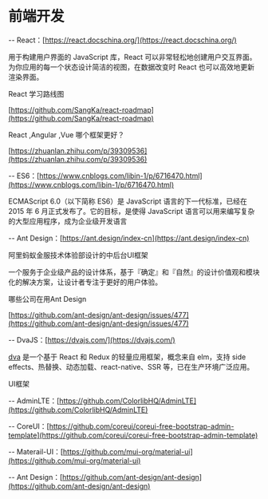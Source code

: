 # 前端开发

-- React：[https://react.docschina.org/](https://react.docschina.org/)

用于构建用户界面的 JavaScript 库，React 可以非常轻松地创建用户交互界面。为你应用的每一个状态设计简洁的视图，在数据改变时 React 也可以高效地更新渲染界面。

React 学习路线图

[https://github.com/SangKa/react-roadmap](https://github.com/SangKa/react-roadmap)

React ,Angular ,Vue 哪个框架更好？

[https://zhuanlan.zhihu.com/p/39309536](https://zhuanlan.zhihu.com/p/39309536)

-- ES6：[https://www.cnblogs.com/libin-1/p/6716470.html](https://www.cnblogs.com/libin-1/p/6716470.html)

ECMAScript 6.0（以下简称 ES6）是 JavaScript 语言的下一代标准，已经在 2015 年 6 月正式发布了。它的目标，是使得 JavaScript 语言可以用来编写复杂的大型应用程序，成为企业级开发语言

-- Ant Design：[https://ant.design/index-cn](https://ant.design/index-cn)

阿里蚂蚁金服技术体验部设计的中后台UI框架

一个服务于企业级产品的设计体系，基于『确定』和『自然』的设计价值观和模块化的解决方案，让设计者专注于更好的用户体验。

哪些公司在用Ant Design

[https://github.com/ant-design/ant-design/issues/477](https://github.com/ant-design/ant-design/issues/477)

-- DvaJS：[https://dvajs.com/](https://dvajs.com/)

[dva](https://github.com/dvajs/dva) 是一个基于 React 和 Redux 的轻量应用框架，概念来自 elm，支持 side effects、热替换、动态加载、react-native、SSR 等，已在生产环境广泛应用。

UI框架

-- AdminLTE：[https://github.com/ColorlibHQ/AdminLTE](https://github.com/ColorlibHQ/AdminLTE)

-- CoreUI：[https://github.com/coreui/coreui-free-bootstrap-admin-template](https://github.com/coreui/coreui-free-bootstrap-admin-template)

-- Materail-UI：[https://github.com/mui-org/material-ui](https://github.com/mui-org/material-ui)

-- Ant Design：[https://github.com/ant-design/ant-design](https://github.com/ant-design/ant-design)





